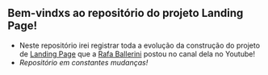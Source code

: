 ## Bem-vindxs ao repositório do projeto Landing Page!

* Neste repositório irei registrar toda a evolução da construção do projeto de [Landing Page](https://www.youtube.com/watch?v=llF6vD-RljE) que a [Rafa Ballerini](https://www.youtube.com/channel/UC_-uuuZbY0AAt9CViNzvc-Q) postou no canal dela no Youtube!
* *Repositório em constantes mudanças!*

